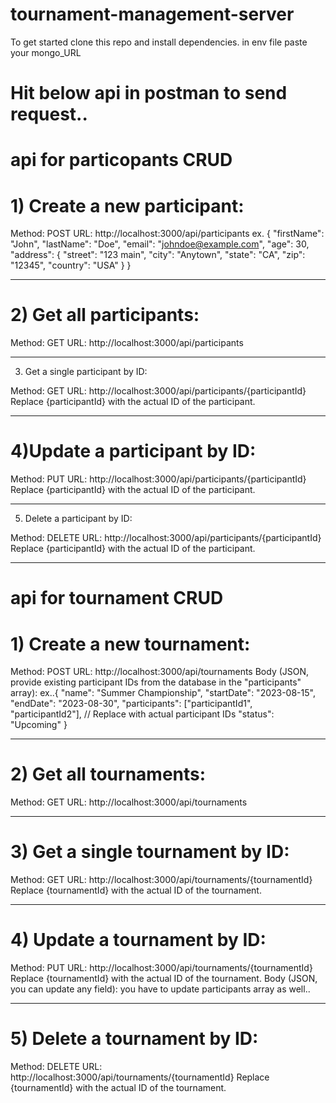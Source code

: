 # tournament-management-server
 To get started clone this repo and install dependencies.
 in env file paste your mongo_URL


# Hit below api in postman to send request..


# api for particopants CRUD
# 1) Create a new participant:

Method: POST
URL: http://localhost:3000/api/participants
ex.
{
  "firstName": "John",
  "lastName": "Doe",
  "email": "johndoe@example.com",
  "age": 30,
  "address": {
    "street": "123 main",
    "city": "Anytown",
    "state": "CA",
    "zip": "12345",
    "country": "USA"
  }
}

----------------------------------------------------------------------------------------------------------------------------------------------------------------------------------

# 2) Get all participants:

Method: GET
URL: http://localhost:3000/api/participants

----------------------------------------------------------------------------------------------------------------------------------------------------------------------------

3) Get a single participant by ID:

Method: GET
URL: http://localhost:3000/api/participants/{participantId}
Replace {participantId} with the actual ID of the participant.

----------------------------------------------------------------------------------------------------------------------------------------------------------------------------

# 4)Update a participant by ID:

Method: PUT
URL: http://localhost:3000/api/participants/{participantId}
Replace {participantId} with the actual ID of the participant.

----------------------------------------------------------------------------------------------------------------------------------------------------------------------------

5) Delete a participant by ID:

Method: DELETE
URL: http://localhost:3000/api/participants/{participantId}
Replace {participantId} with the actual ID of the participant.

----------------------------------------------------------------------------------------------------------------------------------------------------------------------------

# api for tournament CRUD

# 1) Create a new tournament:

Method: POST
URL: http://localhost:3000/api/tournaments
Body (JSON, provide existing participant IDs from the database in the "participants" array):
ex..{
  "name": "Summer Championship",
  "startDate": "2023-08-15",
  "endDate": "2023-08-30",
  "participants": ["participantId1", "participantId2"], // Replace with actual participant IDs
  "status": "Upcoming"
}

----------------------------------------------------------------------------------------------------------------------------------------------------------------------------

# 2) Get all tournaments:

Method: GET
URL: http://localhost:3000/api/tournaments

----------------------------------------------------------------------------------------------------------------------------------------------------------------------------

# 3) Get a single tournament by ID:

Method: GET
URL: http://localhost:3000/api/tournaments/{tournamentId}
Replace {tournamentId} with the actual ID of the tournament.

----------------------------------------------------------------------------------------------------------------------------------------------------------------------------

# 4) Update a tournament by ID:

Method: PUT
URL: http://localhost:3000/api/tournaments/{tournamentId}
Replace {tournamentId} with the actual ID of the tournament.
Body (JSON, you can update any field):
you have to update participants array as well..

----------------------------------------------------------------------------------------------------------------------------------------------------------------------------

# 5) Delete a tournament by ID:

Method: DELETE
URL: http://localhost:3000/api/tournaments/{tournamentId}
Replace {tournamentId} with the actual ID of the tournament.
